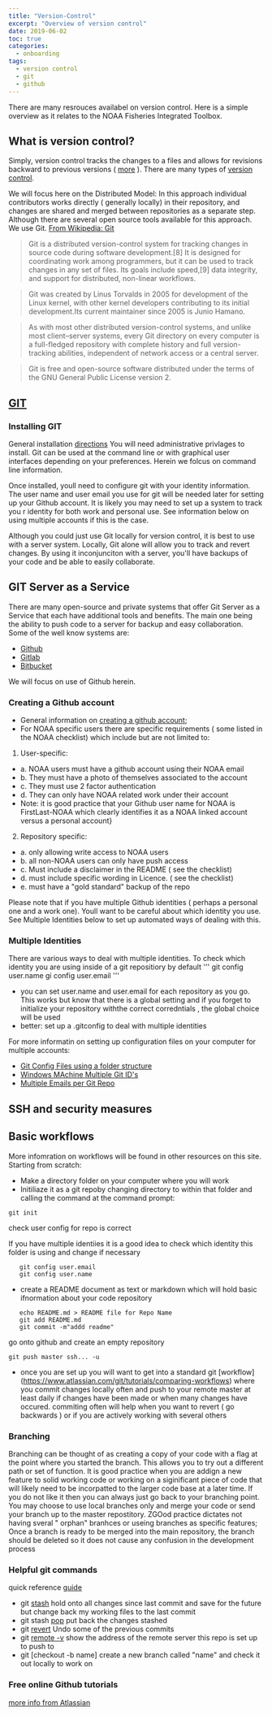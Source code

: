 ```yaml
---
title: "Version-Control"
excerpt: "Overview of version control"
date: 2019-06-02
toc: true
categories:
  - onboarding
tags:
  - version control
  - git
  - github
---
```


There are many resrouces availabel on version control.  Here is a simple overview as it relates to the NOAA Fisheries Integrated Toolbox.

## What is version control?
Simply, version control tracks the changes to a files and allows for revisions backward to previous versions ( [more](https://build-me-the-docs-please.readthedocs.io/en/latest/Using_Git/OnVersionControl.html
) ).
There are many types of [version control](https://en.wikipedia.org/wiki/List_of_version-control_software).


We will focus here on the Distributed Model:
In this approach individual contributors works directly ( generally locally) in their repository, and changes are shared and merged between repositories as a separate step.
Although there are several open source tools available for this approach. We use Git.
[From Wikipedia: Git](https://en.wikipedia.org/wiki/Git)
> Git is a distributed version-control system for tracking changes in source code during software development.[8] It is designed for coordinating work among programmers, but it can be used to track changes in any set of files. Its goals include speed,[9] data integrity, and support for distributed, non-linear workflows.

> Git was created by Linus Torvalds in 2005 for development of the Linux kernel, with other kernel developers contributing to its initial development.Its current maintainer since 2005 is Junio Hamano.

> As with most other distributed version-control systems, and unlike most client–server systems, every Git directory on every computer is a full-fledged repository with complete history and full version-tracking abilities, independent of network access or a central server.

> Git is free and open-source software distributed under the terms of the GNU General Public License version 2.

## [GIT](https://git-scm.com/)
### Installing GIT
General installation [directions](https://git-scm.com/book/en/v2/Getting-Started-Installing-Git)
You will need administrative privlages to install.  Git can be used at the command line or with graphical user interfaces depending on your preferences. Herein we folcus on command line information.

Once installed, youll need to configure git with your identity information.
The user name and user email you use for git will be needed later for setting up your Github account.  It is likely you may need to set up a system to track you r identity for both work and personal use.  See information below on using multiple accounts if this is the case.

Although you could just use Git locally for version control, it is best to use with a server system.  Locally, Git alone will allow you to track and revert changes.  By using it inconjunciton with a server, you'll have backups of your code and be able to easily collaborate.



## GIT Server as a Service
There are many open-source and private systems that offer Git Server as a Service that each have additional tools and benefits.  The main one being the ability to push code to a server for backup and easy collaboration.  Some of the well know systems are:
- [Github](https://github.com/)
- [Gitlab](https://about.gitlab.com/)
- [Bitbucket](https://bitbucket.org/)

We will focus on use of Github herein.


### Creating a Github account
- General information on [creating a github account](https://help.github.com/en/articles/signing-up-for-a-new-github-account);
 - For NOAA specific users there are specific requirements ( some listed in the NOAA checklist) which include but are not limited to:

1. User-specific:
- a. NOAA users must have a github account using their NOAA email
- b.  They must have a photo of themselves associated to the account
- c. They must use 2 factor authentication
- d. They can only have NOAA related work under their account
- Note: it is good practice that your Github user name for NOAA is FirstLast-NOAA which clearly identifies it as a NOAA linked account versus a personal account}
2. Repository specific:
- a. only allowing write access to NOAA users
- b. all non-NOAA users can only have push access
- c. Must include a disclaimer in the README ( see the checklist)
- d. must include specific wording in Licence. ( see the checklist)
- e. must have a "gold standard" backup of the repo


Please note that if you have multiple Github identities ( perhaps a personal one and a work one).  Youll want to be careful about which identity you use.  See Multiple Identities below to set up automated ways of dealing with this.


### Multiple Identities
There are various ways to deal with multiple identities.
To check which identity you are using inside of a git repositiory by default
'''
git config user.name
gi config user.email
'''
- you can set user.name and user.email for each repository as you go.  This works but know that there is a global setting and if you forget to initialize your repository withthe correct corredntials , the global choice will be used
- better: set up a .gitconfig to deal with multiple identities

For more informatin on setting up configuration files on your computer for multiple accounts:
- [Git Config Files using a folder structure](https://www.motowilliams.com/conditional-includes-for-git-config)
- [Windows MAchine Multiple Git ID's](https://medium.com/@pinglinh/how-to-have-2-github-accounts-on-one-machine-windows-69b5b4c5b14e)
- [Multiple Emails per Git Repo](https://orrsella.com/2013/08/10/git-using-different-user-emails-for-different-repositories/)


## SSH and security measures


## Basic workflows
More infomration on workflows will be found in other resources on this site.
Starting from scratch:
- Make a directory folder on your computer where you will work
- Initiliaze it as a  git repoby  changing directory to within that folder and calling the command at the command prompt:

```git init```

check user config for repo is correct

If you have multiple identiies it is a good idea to check which identity this folder is using and change if necessary

```
   git config user.email
   git config user.name
```

- create a README document as text or markdown which will hold basic ifnormation about your code repository


```
   echo README.md > README file for Repo Name
   git add README.md
   git commit -m"addd readme"
```


go onto github and create an empty repository

    git push master ssh... -u

- once you are set up you will want to get into a standard git [workflow]
(https://www.atlassian.com/git/tutorials/comparing-workflows)
where you commit changes locally often  and push to your remote master at least daily if changes have been made or when many changes have occured.  commiting often will help when you want to revert ( go backwards ) or if you are actively working with several others


### Branching
Branching can be thought of as creating a copy of your code with a flag at the point where you started the branch.  This allows you to try out a different path or set of function.  It is good practice when you are addign a new feature to solid working code or working on a siginificant piece of code that will likely need to be incorpatted to the larger code base at a later time.  If you do not like it then you can always just go back to your branching point.  You may choose to use local branches only and merge your code or send your branch up to the master repostitory.  ZGOod practice dictates not having sveral " orphan" branhces  or useing branches as specific features;  Once a branch is ready to be merged into the main repository, the branch should be deleted so it does not cause any confusion in the development process

### Helpful git commands
quick reference [guide](https://git-scm.com/docs)
- git [stash](https://git-scm.com/docs/git-stash) hold onto all changes since last commit and save for the future but change back my working files to the last commit
- git stash [pop](https://git-scm.com/docs/git-stash#Documentation/git-stash.txt-pop--index-q--quietltstashgt) put back the changes stashed
- git [revert](https://git-scm.com/docs/git-revert)  Undo some of the previous commits
- git [remote -v](https://git-scm.com/docs/git-remote) show the address of the remote server this repo is set up to push to
- git [checkout -b name] create a new branch called "name" and check it out locally to work on



### Free online Github tutorials
[more info from Atlassian](https://www.atlassian.com/git/tutorials)
